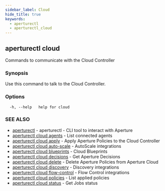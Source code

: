 ```yaml
---
sidebar_label: Cloud
hide_title: true
keywords:
  - aperturectl
  - aperturectl_cloud
---
```


<!-- markdownlint-disable -->

## aperturectl cloud

Commands to communicate with the Cloud Controller

### Synopsis

Use this command to talk to the Cloud Controller.

### Options

```
  -h, --help   help for cloud
```

### SEE ALSO

- [aperturectl](/reference/aperturectl/aperturectl.md) - aperturectl - CLI tool to interact with Aperture
- [aperturectl cloud agents](/reference/aperturectl/cloud/agents/agents.md) - List connected agents
- [aperturectl cloud apply](/reference/aperturectl/cloud/apply/apply.md) - Apply Aperture Policies to the Cloud Controller
- [aperturectl cloud auto-scale](/reference/aperturectl/cloud/auto-scale/auto-scale.md) - AutoScale integrations
- [aperturectl cloud blueprints](/reference/aperturectl/cloud/blueprints/blueprints.md) - Cloud Blueprints
- [aperturectl cloud decisions](/reference/aperturectl/cloud/decisions/decisions.md) - Get Aperture Decisions
- [aperturectl cloud delete](/reference/aperturectl/cloud/delete/delete.md) - Delete Aperture Policies from Aperture Cloud
- [aperturectl cloud discovery](/reference/aperturectl/cloud/discovery/discovery.md) - Discovery integrations
- [aperturectl cloud flow-control](/reference/aperturectl/cloud/flow-control/flow-control.md) - Flow Control integrations
- [aperturectl cloud policies](/reference/aperturectl/cloud/policies/policies.md) - List applied policies
- [aperturectl cloud status](/reference/aperturectl/cloud/status/status.md) - Get Jobs status
